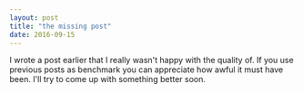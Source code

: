 ```yaml
---
layout: post
title: "the missing post"
date: 2016-09-15
---
```


I wrote a post earlier that I really wasn't happy with the quality of. If you use previous posts as benchmark you can appreciate how awful it must have been. I'll try to come up with something better soon.
